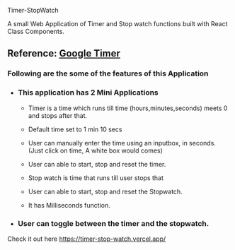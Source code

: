  Timer-StopWatch

 A small Web Application of Timer and Stop watch functions built with React Class Components.

## Reference: <a href="https://www.google.com/search?q=google+timer&oq=google+timer&aqs=chrome.0.69i59j0i512l9.5441j0j7&sourceid=chrome&ie=UTF-8">Google Timer</a>



### Following are the some of the features of this Application

* ###  This application has 2 Mini Applications
 
    
    * Timer is a time which runs till time (hours,minutes,seconds) meets 0 and stops after that.
    * Default time set to 1 min 10 secs

    * User can manually enter the time using an inputbox, in seconds.(Just click on time, A white box would comes)

    * User can able to start, stop and reset the timer.

   

    * Stop watch is time that runs till user stops that

    * User can able to start, stop and reset the Stopwatch.
    
    * It has Milliseconds function.


 * ### User can toggle between the timer and the stopwatch.



 Check it out here
  https://timer-stop-watch.vercel.app/

